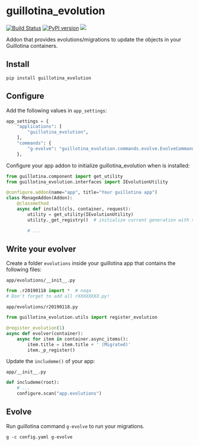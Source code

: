 # guillotina_evolution


[![Build Status](https://travis-ci.org/vinissimus/guillotina_evolution.svg?branch=master)](https://travis-ci.org/vinissimus/guillotina_evolution) [![PyPI version](https://badge.fury.io/py/guillotina-evolution.svg)](https://badge.fury.io/py/guillotina-evolution) ![](https://img.shields.io/pypi/pyversions/guillotina_evolution.svg)

Addon that provides evolutions/migrations to update the objects in your Guillotina containers.


## Install

```console
pip install guillotina_evolution
```


## Configure

Add the following values in `app_settings`:

```python
app_settings = {
    "applications": [
        "guillotina_evolution",
    ],
    "commands": {
        "g-evolve": "guillotina_evolution.commands.evolve.EvolveCommand",
    },
```

Configure your app addon to initialize guillotina_evolution when is installed:

```python
from guillotina.component import get_utility
from guillotina_evolution.interfaces import IEvolutionUtility

@configure.addon(name="app", title="Your guillotina app")
class ManageAddon(Addon):
    @classmethod
    async def install(cls, container, request):
        utility = get_utility(IEvolutionUtility)
        utility._get_registry()  # initialize current generation with the greatest registered generation

        # ...
```


## Write your evolver

Create a folder `evolutions` inside your guillotina app that contains the following files:

`app/evolutions/__init__.py`
```python
from .r20190118 import *  # noqa
# Don't forget to add all rXXXXXXXX.py!
```

`app/evolutions/r20190118.py`
```python
from guillotina_evolution.utils import register_evolution

@register_evolution(1)
async def evolver(container):
    async for item in container.async_items():
        item.title = item.title + ' (Migrated)'
        item._p_register()
```

Update the `includeme()` of your app:

`app/__init__.py`
```python
def includeme(root):
    # ...
    configure.scan("app.evolutions")
```


## Evolve

Run guillotina command `g-evolve` to run your migrations.

```console
g -c config.yaml g-evolve
```
